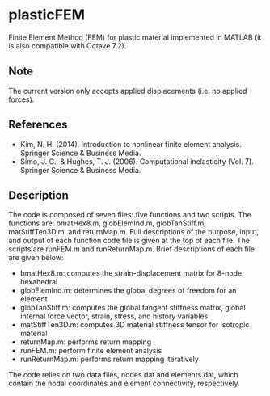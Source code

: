 # plasticFEM
Finite Element Method (FEM) for plastic material implemented in MATLAB (it is also compatible with Octave 7.2). 

## Note
The current version only accepts applied displacements (i.e. no applied forces).

## References
* Kim, N. H. (2014). Introduction to nonlinear finite element analysis. Springer Science & Business Media.
* Simo, J. C., & Hughes, T. J. (2006). Computational inelasticity (Vol. 7). Springer Science & Business Media.

## Description
The code is composed of seven files: five functions and two scripts. The functions are: bmatHex8.m, globElemInd.m, globTanStiff.m, matStiffTen3D.m, and returnMap.m. Full descriptions of the purpose, input, and output of each function code file is given at the top of each file. The scripts are runFEM.m and runReturnMap.m. Brief descriptions of each file are given below:

* bmatHex8.m: computes the strain-displacement matrix for 8-node hexahedral
* globElemInd.m: determines the global degrees of freedom for an element
* globTanStiff.m: computes the global tangent stiffness matrix, global internal force vector, strain, stress, and history variables
* matStiffTen3D.m: computes 3D material stiffness tensor for isotropic material
* returnMap.m: performs return mapping
* runFEM.m: perform finite element analysis
* runReturnMap.m: performs return mapping iteratively

The code relies on two data files, nodes.dat and elements.dat, which contain the nodal coordinates and element connectivity, respectively.
